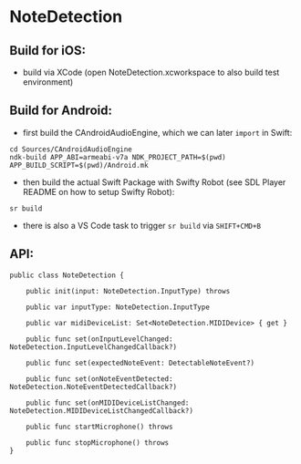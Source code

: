 # NoteDetection

## Build for iOS:
- build via XCode (open NoteDetection.xcworkspace to also build test environment)

## Build for Android:
- first build the CAndroidAudioEngine, which we can later `import` in Swift:
```
cd Sources/CAndroidAudioEngine
ndk-build APP_ABI=armeabi-v7a NDK_PROJECT_PATH=$(pwd) APP_BUILD_SCRIPT=$(pwd)/Android.mk
```
- then build the actual Swift Package with Swifty Robot (see SDL Player README on how to setup Swifty Robot):
```
sr build
```
- there is also a VS Code task to trigger `sr build` via `SHIFT+CMD+B`

## API:

```
public class NoteDetection {

    public init(input: NoteDetection.InputType) throws

    public var inputType: NoteDetection.InputType

    public var midiDeviceList: Set<NoteDetection.MIDIDevice> { get }

    public func set(onInputLevelChanged: NoteDetection.InputLevelChangedCallback?)

    public func set(expectedNoteEvent: DetectableNoteEvent?)

    public func set(onNoteEventDetected: NoteDetection.NoteEventDetectedCallback?)

    public func set(onMIDIDeviceListChanged: NoteDetection.MIDIDeviceListChangedCallback?)

    public func startMicrophone() throws

    public func stopMicrophone() throws
}
```
